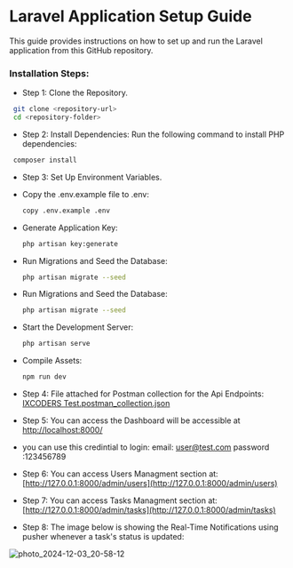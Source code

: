 # Laravel Application Setup Guide

This guide provides instructions on how to set up and run the Laravel application from this GitHub repository.

### Installation Steps:
-  Step 1: Clone the Repository.
  ```bash
   git clone <repository-url>
   cd <repository-folder>
  ```
-  Step 2: Install Dependencies:
   Run the following command to install PHP dependencies:
  ```bash
   composer install
  ```
-  Step 3: Set Up Environment Variables.
  - Copy the .env.example file to .env:
     ```bash
     copy .env.example .env
     ```
  - Generate Application Key:
     ```bash
     php artisan key:generate
     ```
  - Run Migrations and Seed the Database:
     ```bash
     php artisan migrate --seed
     ```
  - Run Migrations and Seed the Database:
     ```bash
     php artisan migrate --seed
     ```
  - Start the Development Server:
     ```bash
     php artisan serve
     ```
  - Compile Assets:
     ```bash
     npm run dev
     ```
     
-  Step 4: File attached for Postman collection for the Api Endpoints:
[IXCODERS Test.postman_collection.json](https://github.com/user-attachments/files/17997485/IXCODERS.Test.postman_collection.json)

-  Step 5: You can access the Dashboard will be accessible at [http://localhost:8000/](http://127.0.0.1:8000/login)

  - you can use this credintial to login:
      email: user@test.com
      password :123456789
    
-  Step 6: You can access Users Managment section at: [http://127.0.0.1:8000/admin/users](http://127.0.0.1:8000/admin/users)

-  Step 7: You can access Tasks Managment section at: [http://127.0.0.1:8000/admin/tasks](http://127.0.0.1:8000/admin/tasks)
 
-  Step 8: The image below is showing the Real-Time Notifications using pusher whenever a task's status is updated:
  
  ![photo_2024-12-03_20-58-12](https://github.com/user-attachments/assets/d1957244-422e-4eb7-9e79-aefc697e7169)
